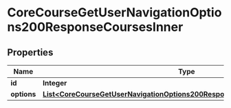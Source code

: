 

# CoreCourseGetUserNavigationOptions200ResponseCoursesInner


## Properties

| Name | Type | Description | Notes |
|------------ | ------------- | ------------- | -------------|
|**id** | **Integer** | Course id |  [optional] |
|**options** | [**List&lt;CoreCourseGetUserNavigationOptions200ResponseCoursesInnerOptionsInner&gt;**](CoreCourseGetUserNavigationOptions200ResponseCoursesInnerOptionsInner.md) |  |  [optional] |



